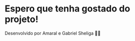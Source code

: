 <h1>Espero que tenha gostado do projeto!</h1>
<p>Desenvolvido por Amaral e Gabriel Sheliga 👨‍💻​</p>

